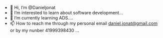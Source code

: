 - 👋 Hi, I’m @Danieljonat
- 👀 I’m interested to learn about software development...
- 🌱 I’m currently learning ADS....
- 📫 How to reach me through my personal email daniel.jonat@gmail.com or by my nunber 41999398430 ...

<!---
Danieljonat/Danieljonat is a ✨ special ✨ repository because its `README.md` (this file) appears on your GitHub profile.
You can click the Preview link to take a look at your changes.
--->
